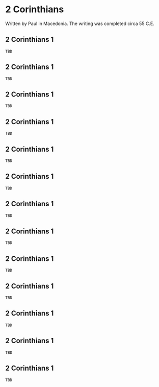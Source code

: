 # 2 Corinthians

Written by Paul in Macedonia. The writing was completed circa 55 C.E.

## 2 Corinthians 1

```
TBD
```


## 2 Corinthians 1

```
TBD
```


## 2 Corinthians 1

```
TBD
```


## 2 Corinthians 1

```
TBD
```


## 2 Corinthians 1

```
TBD
```


## 2 Corinthians 1

```
TBD
```


## 2 Corinthians 1

```
TBD
```


## 2 Corinthians 1

```
TBD
```


## 2 Corinthians 1

```
TBD
```


## 2 Corinthians 1

```
TBD
```


## 2 Corinthians 1

```
TBD
```


## 2 Corinthians 1

```
TBD
```


## 2 Corinthians 1

```
TBD
```


